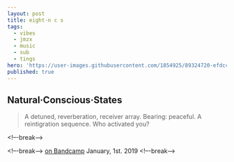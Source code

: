 ```yaml
---
layout: post
title: eight·n c s
tags:
  - vibes
  - jmzx
  - music
  - sub
  - tings
hero: 'https://user-images.githubusercontent.com/1854925/89324720-efdcc580-d6b1-11ea-8116-cca7c4224aff.png'
published: true
---
```

## Natural·Conscious·States
>A detuned, reverberation, receiver array. Bearing: peaceful.
>A reintigration sequence. Who activated you?

<!–-break-–>
<style>
div {
  background-image: url('https://xjmzx.github.io/uploads/0016634408_10.jpg');
}
</style>
<!–-break-–>
[on Bandcamp](https://www.natural-conscious-states.bandcamp.com/releases) January, 1st. 2019
<!–-break-–>
